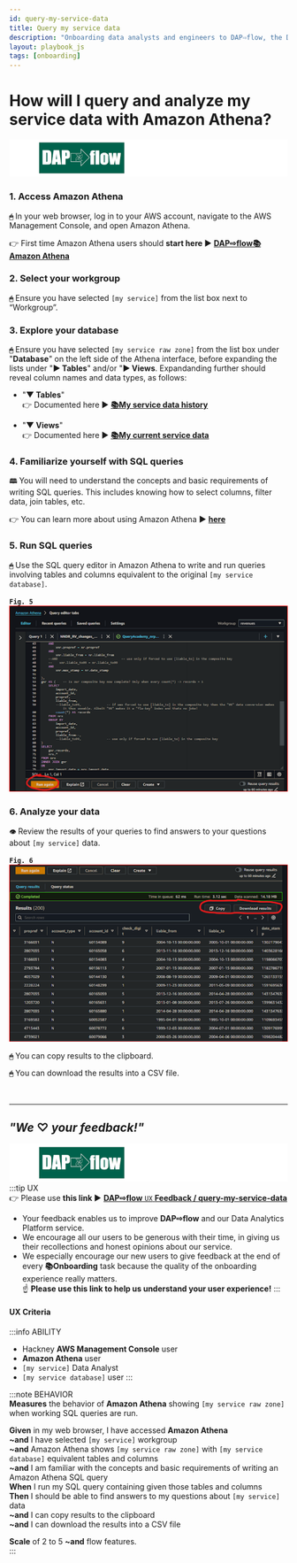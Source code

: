 ```yaml
---
id: query-my-service-data
title: Query my service data
description: "Onboarding data analysts and engineers to DAP⇨flow, the Data Analytics Platform Airflow integration."
layout: playbook_js
tags: [onboarding]
---
```

# How will I query and analyze my service data with Amazon Athena?
![DAP⇨flow](../images/DAPairflowFLOWleft.png)  

### 1. Access Amazon Athena
**`🖱`** In your web browser, log in to your AWS account, navigate to the AWS Management Console, and open Amazon Athena. 
   
👉 First time Amazon Athena users should **start here ►** **[DAP⇨flow📚Amazon Athena](../onboarding/access-my-Amazon-Athena-database)** 

### 2. Select your workgroup
**`🖱`** Ensure you have selected `[my service]` from the list box next to “Workgroup”.  
     
### 3. Explore your database
**`🖱`** Ensure you have selected `[my service raw zone]` from the list box under "**Database**" on the left side of the Athena interface, before expanding the lists under "**► Tables**" and/or "**► Views**. Expandanding further should reveal column names and data types, as follows:

   - "**▼ Tables**"  
   👉 Documented here ► **[📚My service data history](../onboarding/access-my-service-data-history)** 

   - "**▼ Views**"  
   👉 Documented here ► **[📚My current service data](../onboarding/access-my-current-service-data)** 

### 4. Familiarize yourself with SQL queries
**`🕮`** You will need to understand the concepts and basic requirements of writing SQL queries. This includes knowing how to select columns, filter data, join tables, etc.  

   👉 You can learn more about using Amazon Athena **►** [**here**](https://docs.aws.amazon.com/athena/latest/ug/using-athena-sql.html)

### 5. Run SQL queries
**`🖱`** Use the SQL query editor in Amazon Athena to write and run queries involving tables and columns equivalent to the original `[my service database]`.

**`Fig. 5`** ![Fig. 5](../images/query-my-service-data-five.png)

### 6. Analyze your data   
**`👁`** Review the results of your queries to find answers to your questions about `[my service]` data.

**`Fig. 6`** ![Fig. 6](../images/query-my-service-data-six.png)

**`🖱`** You can copy results to the clipboard.  

**`🖱`**  You can download the results into a CSV file.  
<br> 
</br>  

---
## ***"We* ♡ *your feedback!"***
![DAP⇨flow](../images/DAPairflowFLOWleft.png)  
:::tip UX  
👉 Please use **this link ►** [**DAP⇨flow** `UX` **Feedback / query-my-service-data**](https://docs.google.com/forms/d/e/1FAIpQLSfCAYaKcZDJPzdhVZGno2R7Xzb36UzYU1FdC0W0YcOLXlLGag/viewform?usp=pp_url&entry.339550210=query-my-service-data)  
- Your feedback enables us to improve **DAP⇨flow** and our Data Analytics Platform service.  
- We encourage all our users to be generous with their time, in giving us their recollections and honest opinions about our service.  
- We especially encourage our new users to give feedback at the end of every **📚Onboarding** task because the quality of the onboarding experience really matters.  
☝ **Please use this link to help us understand your user experience!**
:::


#### UX Criteria
:::info ABILITY  
* Hackney **AWS Management Console** user  
* **Amazon Athena** user  
* `[my service]` Data Analyst
* `[my service database]` user
:::

:::note BEHAVIOR  
**Measures** the behavior of **Amazon Athena** showing `[my service raw zone]` when working SQL queries are run.

**Given** in my web browser, I have accessed **Amazon Athena**  
**~and** I have selected `[my service]` workgroup  
**~and** Amazon Athena shows `[my service raw zone]` with `[my service database]` equivalent tables and columns  
**~and** I am familiar with the concepts and basic requirements of writing an Amazon Athena SQL query  
**When** I run my SQL query containing given those tables and columns  
**Then** I should be able to find answers to my questions about `[my service]` data  
**~and** I can copy results to the clipboard  
**~and** I can download the results into a CSV file

**Scale** of 2 to 5 **~and** flow features.  
:::
